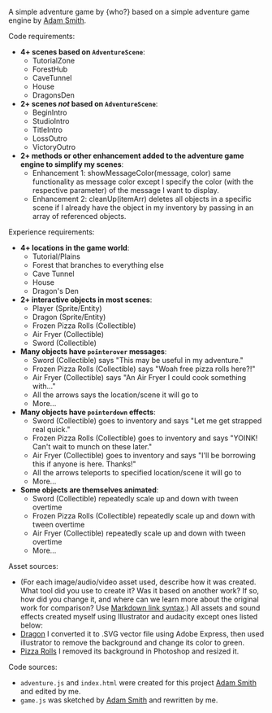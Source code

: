 A simple adventure game by {who?} based on a simple adventure game engine by [Adam Smith](https://github.com/rndmcnlly).

Code requirements:
- **4+ scenes based on `AdventureScene`**:
    - TutorialZone
    - ForestHub
    - CaveTunnel
    - House
    - DragonsDen
- **2+ scenes *not* based on `AdventureScene`**:
    - BeginIntro
    - StudioIntro
    - TitleIntro
    - LossOutro
    - VictoryOutro
- **2+ methods or other enhancement added to the adventure game engine to simplify my scenes**:
    - Enhancement 1: showMessageColor(message, color) same functionality as message color except I specify the color (with the respective parameter) of the message I want to display.
    - Enhancement 2: cleanUp(itemArr) deletes all objects in a specific scene if I already have the object in my inventory by passing in an array of referenced objects.

Experience requirements:
- **4+ locations in the game world**:
    - Tutorial/Plains
    - Forest that branches to everything else
    - Cave Tunnel
    - House
    - Dragon's Den
- **2+ interactive objects in most scenes**:
    - Player (Sprite/Entity)
    - Dragon (Sprite/Entity)
    - Frozen Pizza Rolls (Collectible)
    - Air Fryer (Collectible)
    - Sword (Collectible)
- **Many objects have `pointerover` messages**:
    - Sword (Collectible) says "This may be useful in my adventure."
    - Frozen Pizza Rolls (Collectible) says "Woah free pizza rolls here?!"
    - Air Fryer (Collectible) says "An Air Fryer I could cook something with..."
    - All the arrows says the location/scene it will go to
    - More...
- **Many objects have `pointerdown` effects**:
    - Sword (Collectible) goes to inventory and says "Let me get strapped real quick."
    - Frozen Pizza Rolls (Collectible) goes to inventory and says "YOINK! Can't wait to munch on these later."
    - Air Fryer (Collectible) goes to inventory and says "I'll be borrowing this if anyone is here. Thanks!"
    - All the arrows teleports to specified location/scene it will go to
    - More...
- **Some objects are themselves animated**:
    - Sword (Collectible) repeatedly scale up and down with tween overtime
    - Frozen Pizza Rolls (Collectible) repeatedly scale up and down with tween overtime
    - Air Fryer (Collectible) repeatedly scale up and down with tween overtime
    - More...

Asset sources:
- (For each image/audio/video asset used, describe how it was created. What tool did you use to create it? Was it based on another work? If so, how did you change it, and where can we learn more about the original work for comparison? Use [Markdown link syntax](https://docs.github.com/en/get-started/writing-on-github/getting-started-with-writing-and-formatting-on-github/basic-writing-and-formatting-syntax#links).)
All assets and sound effects created myself using Illustrator and audacity except ones listed below:
- [Dragon](https://en.ac-illust.com/clip-art/23511264/pixel-art-dragon-02) I converted it to .SVG vector file using Adobe Express, then used illustrator to remove the background and change its color to green.
- [Pizza Rolls](https://pixelartmaker.com/art/b9d94c031157671) I removed its background in Photoshop and resized it.

Code sources:
- `adventure.js` and `index.html` were created for this project [Adam Smith](https://github.com/rndmcnlly) and edited by me.
- `game.js` was sketched by [Adam Smith](https://github.com/rndmcnlly) and rewritten by me.
